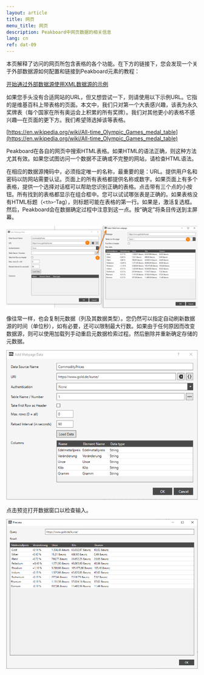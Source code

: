 ```yaml
---
layout: article
title: 网页
menu_title: 网页
description: Peakboard中网页数据的相关信息
lang: cn
ref: dat-09
---
```

本页解释了访问的网页所包含表格的各个功能。在下方的链接下，您会发现一个关于外部数据源如何配置和链接到Peakboard元素的教程：

[开始通过外部数据源使用XML数据源的示例](/tutorials/03-en-xml-data.html)

如果您手头没有合适网站的URL，但又想尝试一下，则请使用以下示例URL。它指的是维基百科上带表格的页面。本文中，我们只对第一个大表感兴趣，该表为永久奖牌表（每个国家在所有奥运会上积累的所有奖牌）。我们对其他更小的表格不感兴趣—在页面的更下方。我们希望筛选掉该等表格。

[https://en.wikipedia.org/wiki/All-time_Olympic_Games_medal_table](https://en.wikipedia.org/wiki/All-time_Olympic_Games_medal_table)

Peakboard在各自的网页中搜索HTML表格。如果HTML的语法正确，则这种方法尤其有效。如果您试图访问一个数据不正确或不完整的网站，请检查HTML语法。

在相应的数据源掩码中，必须指定唯一的名称，最重要的是：URL。提供用户名和密码以防网站需要认证。页面上的所有表格都提供名称或数字。如果页面上有多个表格，提供一个选择对话框可以帮助您识别正确的表格。点击带有三个点的小按钮。所有找到的表格都显示在组合框中。您可以试试哪张表是正确的。如果表格没有HTML标题（`<th>`-Tag），则标题可能在表格的第一行。如果是，激活复选框。然后，Peakboard会在数据确定过程中注意到这一点。按“确定”将条目传送到主屏幕。

![Select Table From Webpage](/assets/images/data-sources/webpage/select-table-from-webpage.png)

像往常一样，也会复制元数据（列及其数据类型）。您仍然可以指定自动刷新数据源的时间（单位秒），如有必要，还可以限制最大行数。如果由于任何原因而改变数据源，则可以使用加载列手动重启元数据检索过程。然后删除并重新确定存储的元数据。

![Webpage Add Data Dialog](/assets/images/data-sources/webpage/webpage-add-data-dialog.png)

点击预览打开数据窗口以检查输入。

![Webpage Preview Data](/assets/images/data-sources/webpage/webpage-preview-data.png)
